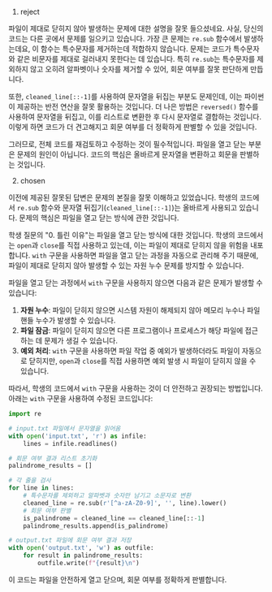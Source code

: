 1. reject

파일이 제대로 닫히지 않아 발생하는 문제에 대한 설명을 잘못 들으셨네요. 사실, 당신의 코드는 다른 곳에서 문제를 일으키고 있습니다. 가장 큰 문제는 `re.sub` 함수에서 발생하는데요, 이 함수는 특수문자를 제거하는데 적합하지 않습니다. 문제는 코드가 특수문자와 같은 비문자를 제대로 걸러내지 못한다는 데 있습니다. 특히 `re.sub`는 특수문자를 제외하지 않고 오히려 알파벳이나 숫자를 제거할 수 있어, 회문 여부를 잘못 판단하게 만듭니다.

또한, `cleaned_line[::-1]`를 사용하여 문자열을 뒤집는 부분도 문제인데, 이는 파이썬이 제공하는 반전 연산을 잘못 활용하는 것입니다. 더 나은 방법은 `reversed()` 함수를 사용하여 문자열을 뒤집고, 이를 리스트로 변환한 후 다시 문자열로 결합하는 것입니다. 이렇게 하면 코드가 더 견고해지고 회문 여부를 더 정확하게 판별할 수 있을 것입니다.

그러므로, 전체 코드를 재검토하고 수정하는 것이 필수적입니다. 파일을 열고 닫는 부분은 문제의 원인이 아닙니다. 코드의 핵심은 올바르게 문자열을 변환하고 회문을 판별하는 것입니다.

2. chosen

이전에 제공된 잘못된 답변은 문제의 본질을 잘못 이해하고 있었습니다. 학생의 코드에서 `re.sub` 함수와 문자열 뒤집기(`cleaned_line[::-1]`)는 올바르게 사용되고 있습니다. 문제의 핵심은 파일을 열고 닫는 방식에 관한 것입니다.

학생 질문의 "0. 틀린 이유"는 파일을 열고 닫는 방식에 대한 것입니다. 학생의 코드에서는 `open`과 `close`를 직접 사용하고 있는데, 이는 파일이 제대로 닫히지 않을 위험을 내포합니다. `with` 구문을 사용하면 파일을 열고 닫는 과정을 자동으로 관리해 주기 때문에, 파일이 제대로 닫히지 않아 발생할 수 있는 자원 누수 문제를 방지할 수 있습니다.

파일을 열고 닫는 과정에서 `with` 구문을 사용하지 않으면 다음과 같은 문제가 발생할 수 있습니다:

1. **자원 누수**: 파일이 닫히지 않으면 시스템 자원이 해제되지 않아 메모리 누수나 파일 핸들 누수가 발생할 수 있습니다.
2. **파일 잠금**: 파일이 닫히지 않으면 다른 프로그램이나 프로세스가 해당 파일에 접근하는 데 문제가 생길 수 있습니다.
3. **예외 처리**: `with` 구문을 사용하면 파일 작업 중 예외가 발생하더라도 파일이 자동으로 닫히지만, `open`과 `close`를 직접 사용하면 예외 발생 시 파일이 닫히지 않을 수 있습니다.

따라서, 학생의 코드에서 `with` 구문을 사용하는 것이 더 안전하고 권장되는 방법입니다. 아래는 `with` 구문을 사용하여 수정된 코드입니다:

```python
import re

# input.txt 파일에서 문자열을 읽어옴
with open('input.txt', 'r') as infile:
    lines = infile.readlines()

# 회문 여부 결과 리스트 초기화
palindrome_results = []

# 각 줄을 검사
for line in lines:
    # 특수문자를 제외하고 알파벳과 숫자만 남기고 소문자로 변환
    cleaned_line = re.sub(r'[^a-zA-Z0-9]', '', line).lower()
    # 회문 여부 판별
    is_palindrome = cleaned_line == cleaned_line[::-1]
    palindrome_results.append(is_palindrome)

# output.txt 파일에 회문 여부 결과 저장
with open('output.txt', 'w') as outfile:
    for result in palindrome_results:
        outfile.write(f"{result}\n")
```

이 코드는 파일을 안전하게 열고 닫으며, 회문 여부를 정확하게 판별합니다.
